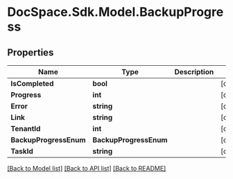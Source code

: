 # DocSpace.Sdk.Model.BackupProgress

## Properties

Name | Type | Description | Notes
------------ | ------------- | ------------- | -------------
**IsCompleted** | **bool** |  | [optional] 
**Progress** | **int** |  | [optional] 
**Error** | **string** |  | [optional] 
**Link** | **string** |  | [optional] 
**TenantId** | **int** |  | [optional] 
**BackupProgressEnum** | **BackupProgressEnum** |  | [optional] 
**TaskId** | **string** |  | [optional] 

[[Back to Model list]](../README.md#documentation-for-models) [[Back to API list]](../README.md#documentation-for-api-endpoints) [[Back to README]](../README.md)

